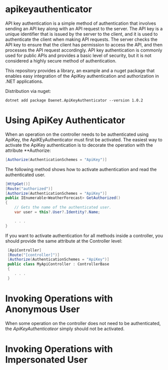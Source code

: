 # apikeyauthenticator
API key authentication is a simple method of authentication that involves sending an API key along with an API request to the server. The API key is a unique identifier that is issued by the server to the client, and it is used to authenticate the client when making API requests. The server checks the API key to ensure that the client has permission to access the API, and then processes the API request accordingly. API key authentication is commonly used for public APIs and provides a basic level of security, but it is not considered a highly secure method of authentication.

This repository provides a library, an example and a nuget package that enables easy integration of the ApiKey authentication and authorization in .NET applications.

Distribution via nuget:
~~~
dotnet add package Daenet.ApiKeyAuthenticator --version 1.0.2
~~~


# Using ApiKey Authenticator
When an operation on the controller needs to be authenticated using ApiKey, the ApiKEyAuthenticator must first be activated.
The easiest way to activate the ApiKey authentication is to decorate the operation with the attribute **Authorize:

~~~csharp
[Authorize(AuthenticationSchemes = "ApiKey")]
~~~

The following method shows how to activate authentication and read the authenticated user.

~~~csharp
[HttpGet()]
[Route("authorized")]
[Authorize(AuthenticationSchemes = "ApiKey")]
public IEnumerable<WeatherForecast> GetAuthorized()
{
    // Gets the name of the authenticated user.
    var user = this?.User?.Identity?.Name;

    . . . 
}
~~~

If you want to activate authentication for all methods inside a controller, you should provide the same attribute at the Controller level:

~~~csharp
 [ApiController]
 [Route("[controller]")]
 [Authorize(AuthenticationSchemes = "ApiKey")]
 public class MyApiController : ControllerBase
 {
    . . . 
 }
 ~~~

# Invoking Operations with Anonymous User
When some operation on the controller does not need to be authenticated, the *ApiKeyAuthenticateor* simply should not be activated.

# Invoking Operations with Impersonated User

